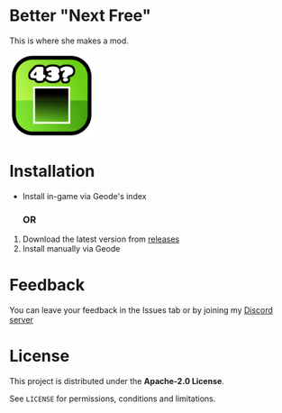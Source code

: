 # Better "Next Free"
This is where she makes a mod.

<img src="logo.png" width="150" alt="logo!!!" />

# Installation
- Install in-game via Geode's index
  ### **OR**
1) Download the latest version from [releases](https://github.com/Fryy55/better-next-free/releases)
2) Install manually via Geode

# Feedback
You can leave your feedback in the Issues tab or by joining my [Discord server](https://discord.com/invite/4vqtjfdhTk)

# License
This project is distributed under the **Apache-2.0 License**.

See `LICENSE` for permissions, conditions and limitations.
